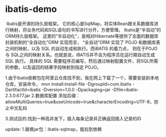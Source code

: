 # ibatis-demo
 Ibatis是开源的持久层框架。
它的核心是SqlMap，将实体Bean跟关系数据库进行映射，将业务代码和SQL语句的书写进行分开，方便管理。
Ibatis是“半自动”的ORM持久层框架。
这里的“半自动化”，是相对Hibernate等提供了全面的数据库封装机制的“全自动化”ORM 实现而言，
“全自动”ORM 实现了 POJO 和数据库表之间的映射，以及 SQL 的自动生成和执行。而iBATIS 的着力点，
则在于POJO 与 SQL之间的映射关系。也就是说，iBATIS并不会为程序员在运行期自动生成 SQL 执行。
具体的 SQL 需要程序员编写，然后通过映射配置文件，将SQL所需的参数，以及返回的结果字段映射到指定 POJO。

1.由于ibatis依赖包在阿里云仓库找不到，我在网上下载了一个，需要安装到本地仓库，安装命令，
mvn install:install-file -DgroupId=com.ibatis -DartifactId=ibatis -Dversion=1.0.0 -Dpackaging=jar -Dfile=ibatis-2.3.0.677.jar
2.数据库配置
添加后缀：allowMultiQueries=true&useUnicode=true&characterEncoding=UTF-8，防止中文乱码

3.测试目的:找到一种高并发下，插入每条记录并正确返回插入记录的ID

update:
1.替换jar包：ibatis-sqlmap，能拉到依赖

